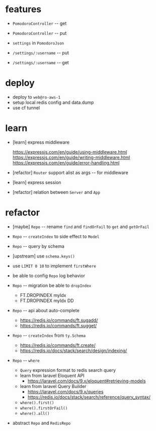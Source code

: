 # features

- `PomodoroController` -- get
- `PomodoroController` -- put

- `settings` in `PomodoroJson`

- `/settings/:username` -- put
- `/settings/:username` -- get

# deploy

- deploy to `web@ro-aws-1`
- setup local redis config and data.dump
- use cf tunnel

# learn

- [learn] express middleware

  https://expressjs.com/en/guide/using-middleware.html
  https://expressjs.com/en/guide/writing-middleware.html
  https://expressjs.com/en/guide/error-handling.html

- [refactor] `Router` support alist as args -- for middleware

- [learn] express session
- [refactor] relation between `Server` and `App`

# refactor

- [maybe] `Repo` -- rename `find` and `findOrFail` to `get` and `getOrFail`

- `Repo` -- `createIndex` to side effect to `Model`
- `Repo` -- query by schema

- [upstream] use `schema.keys()`

- use `LIMIT 0 10` to implement `firstWhere`

- be able to config `Repo` log behavior

- `Repo` -- migration be able to `dropIndex`

  - FT.DROPINDEX myIdx
  - FT.DROPINDEX myIdx DD

- `Repo` -- api about auto-complete

  - https://redis.io/commands/ft.sugadd/
  - https://redis.io/commands/ft.sugget/

- `Repo` -- `createIndex` from `ty.Schema`

  - https://redis.io/commands/ft.create/
  - https://redis.io/docs/stack/search/design/indexing/

- `Repo` -- `where`

  - `Query` expression format to redis search query
  - learn from laravel Eloquent API
    - https://laravel.com/docs/9.x/eloquent#retrieving-models
  - learn from laravel Query Builder
    - https://laravel.com/docs/9.x/queries
    - https://redis.io/docs/stack/search/reference/query_syntax/
  - `where().first()`
  - `where().firstOrFail()`
  - `where().all()`

- abstract `Repo` and `RedisRepo`
